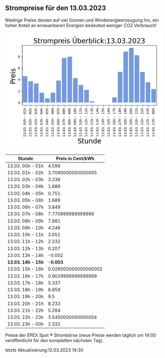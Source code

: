 
## Strompreise für den 13.03.2023

Niedrige Preise deuten auf viel Sonnen und Windenergieerzeugung hin, ein hoher Anteil an erneuerbaren Energien bedeuted weniger CO2 Verbrauch!

![Strompreis übersicht](imgs/strompreis_uebersicht.png)

| Stunde | Preis in Cent/kWh |
|---|---|
| 13.03. 00h -  01h | 4.599 | 
| 13.03. 01h -  02h | 3.7090000000000005 | 
| 13.03. 02h -  03h | 3.336 | 
| 13.03. 03h -  04h | 1.689 | 
| 13.03. 04h -  05h | 0.751 | 
| 13.03. 05h -  06h | 1.689 | 
| 13.03. 06h -  07h | 3.849 | 
| 13.03. 07h -  08h | 7.770999999999999 | 
| 13.03. 08h -  09h | 7.981 | 
| 13.03. 09h -  10h | 4.246 | 
| 13.03. 10h -  11h | 3.051 | 
| 13.03. 11h -  12h | 2.232 | 
| 13.03. 12h -  13h | 0.207 | 
| 13.03. 13h -  14h | -0.002 | 
| **13.03. 14h -  15h** | **-0.003** | 
| 13.03. 15h -  16h | 0.026000000000000002 | 
| 13.03. 16h -  17h | 0.9029999999999999 | 
| 13.03. 17h -  18h | 5.337 | 
| 13.03. 18h -  19h | 8.859 | 
| 13.03. 19h -  20h | 9.5 | 
| 13.03. 20h -  21h | 8.233 | 
| 13.03. 21h -  22h | 5.294 | 
| 13.03. 22h -  23h | 3.5450000000000004 | 
| 13.03. 23h -  00h | 2.332 | 

Preise der EPEX Spot ® Strombörse (neue Preise werden täglich um 14:00 veröffentlicht für den kompletten nächsten Tag).

letzte Aktualisierung:12.03.2023 14:30